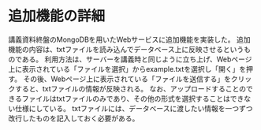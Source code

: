 # 追加機能の詳細
講義資料終盤のMongoDBを用いたWebサービスに追加機能を実装した。
追加機能の内容は、txtファイルを読み込んでデータベース上に反映させるというものである。
利用方法は、サーバーを講義時と同じように立ち上げ、Webページ上に表示されている「ファイルを選択」からexample.txtを選択し「開く」を押す。
その後、Webページ上に表示されている「ファイルを送信する」をクリックすると、txtファイルの情報が反映される。
なお、アップロードすることのできるファイルはtxtファイルのみであり、その他の形式を選択することはできない仕様にしている。
txtファイルには、データベースに渡したい情報を一つずつ改行したものを記入しておく必要がある。